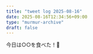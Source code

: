 ```yaml
---
title: "tweet log 2025-08-16"
date: 2025-08-16T12:34:56+09:00
type: "murmur-archive"
draft: false
---
```


今日は○○を食べた！🍜
